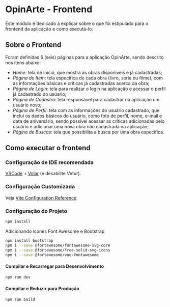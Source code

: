 # OpinArte - Frontend

Este módulo é dedicado a explicar sobre o que foi estipulado para o frontend da aplicação e como executá-lo.

## Sobre o Frontend

Foram definidas 6 (seis) páginas para a aplicação OpinArte, sendo descrito nos itens abaixo:

* _Home_: tela de início, que mostra as obras disponíveis e já cadastradas;
* _Página do Item_: tela específica de cada obra (livro, série ou filme), com as informações básicas  e críticas já cadastradas acerca da obra;
* _Página de Login_: tela para realizar o login na aplicação e acessar o perfil já cadastrado do usúario;
* _Página de Cadastro_: tela responsável para cadastrar na aplicação um usuário novo;
* _Página de Perfil_: tela com as informações do usuário cadastrado, que inclui os dados básicos do usuário, como foto de perfil, nome, e-mail e data de aniversário, sendo possível acessar as críticas adicionadas pelo usuário e adicionar uma nova obra não cadastrada na aplicação;
* _Página de Buscas_: tela que possibilita a busca por uma obra específica. 

## Como executar o frontend

### Configuração de IDE recomendada  

[VSCode](https://code.visualstudio.com/) + [Volar](https://marketplace.visualstudio.com/items?itemName=Vue.volar) (e desabilite Vetur).

### Configuração Customizada

Veja [Vite Configuration Reference](https://vitejs.dev/config/).

### Configuração do Projeto

```sh
npm install
```

Adicionando ícones Font Awesome e Bootstrap

```sh
npm install bootstrap
npm i --save @fortawesome/fontawesome-svg-core
npm i --save @fortawesome/free-solid-svg-icons
npm i --save @fortawesome/vue-fontawesome
```

#### Compilar e Recarregar para Desenvolvimento

```sh
npm run dev
```

#### Compilar e Reduzir para Produção

```sh
npm run build
```
